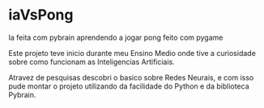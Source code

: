 # iaVsPong
Ia feita com pybrain aprendendo a jogar pong feito com pygame


Este projeto teve inicio durante meu Ensino Medio onde tive a curiosidade sobre como funcionam as Inteligencias Artificiais. 

Atravez de pesquisas descobri o basico sobre Redes Neurais, e com isso pude montar o projeto utilizando da facilidade do Python e da biblioteca Pybrain.
